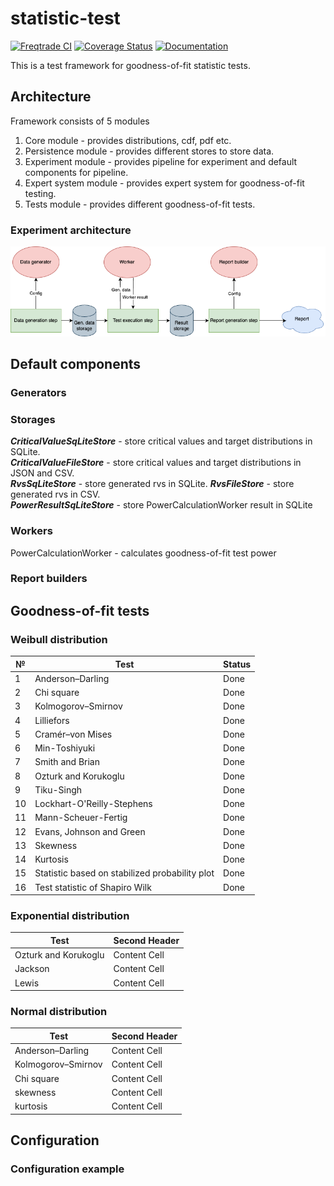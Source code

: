 # statistic-test

[![Freqtrade CI](https://github.com/PySATL/pysatl-experiment/workflows/PySATL%20CI/badge.svg)](https://github.com/PySATL/pysatl-experiment/actions)
[![Coverage Status](https://coveralls.io/repos/github/PySATL/pysatl-experiment/badge.svg?branch=main)](https://coveralls.io/github/PySATL/pysatl-experiment?branch=main)
[![Documentation](https://readthedocs.org/projects/pysatl-experiment/badge)](https://pysatl-experiment.readthedocs.io)

This is a test framework for goodness-of-fit statistic tests.

## Architecture

Framework consists of 5 modules

1. Core module - provides distributions, cdf, pdf etc.
2. Persistence module - provides different stores to store data.
3. Experiment module - provides pipeline for experiment and default components for pipeline.
4. Expert system module - provides expert system for goodness-of-fit testing.
5. Tests module - provides different goodness-of-fit tests.

### Experiment architecture

![PYSATL architecture](pysatl_flow.png "PYSATL architecture")

## Default components

### Generators

### Storages
***CriticalValueSqLiteStore*** - store critical values and target distributions in SQLite.  
***CriticalValueFileStore*** - store critical values and target distributions in JSON and CSV.  
***RvsSqLiteStore*** - store generated rvs in SQLite. 
***RvsFileStore*** - store generated rvs in CSV.  
***PowerResultSqLiteStore*** - store PowerCalculationWorker result in SQLite

### Workers

PowerCalculationWorker - calculates goodness-of-fit test power

### Report builders

## Goodness-of-fit tests

### Weibull distribution

| №  | Test                                           | Status |
|----|------------------------------------------------|--------|
| 1  | Anderson–Darling                               | Done   |
| 2  | Chi square                                     | Done   |
| 3  | Kolmogorov–Smirnov                             | Done   |
| 4  | Lilliefors                                     | Done   |
| 5  | Cramér–von Mises                               | Done   |
| 6  | Min-Toshiyuki                                  | Done   |
| 7  | Smith and Brian                                | Done   |
| 8  | Ozturk and Korukoglu                           | Done   |
| 9  | Tiku-Singh                                     | Done   |
| 10 | Lockhart-O'Reilly-Stephens                     | Done   |
| 11 | Mann-Scheuer-Fertig                            | Done   |
| 12 | Evans, Johnson and Green                       | Done   |
| 13 | Skewness                                       | Done   |
| 14 | Kurtosis                                       | Done   |
| 15 | Statistic based on stabilized probability plot | Done   |
| 16 | Test statistic of Shapiro Wilk                 | Done   |

### Exponential distribution

| Test                 | Second Header |
|----------------------|---------------|
| Ozturk and Korukoglu | Content Cell  |
| Jackson              | Content Cell  |
| Lewis                | Content Cell  |

### Normal distribution

| Test               | Second Header |
|--------------------|---------------|
| Anderson–Darling   | Content Cell  |
| Kolmogorov–Smirnov | Content Cell  |
| Chi square         | Content Cell  |
| skewness           | Content Cell  |
| kurtosis           | Content Cell  |

## Configuration

### Configuration example
